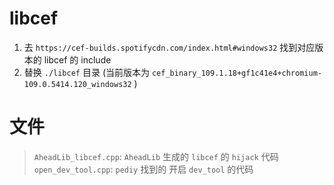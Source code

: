 

# libcef
1. 去 `https://cef-builds.spotifycdn.com/index.html#windows32` 找到对应版本的 libcef 的 include   
2. 替换 `./libcef` 目录 (当前版本为 `cef_binary_109.1.18+gf1c41e4+chromium-109.0.5414.120_windows32` )  


# 文件
> `AheadLib_libcef.cpp`: `AheadLib` 生成的 `libcef` 的 `hijack` 代码  
> `open_dev_tool.cpp`: `pediy` 找到的 开启 `dev_tool` 的代码  

